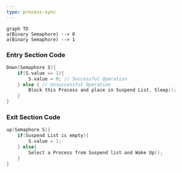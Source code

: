 ```yaml
---
type: process-sync 
---
```


```mermaid
graph TD
a(Binary Semaphore) --> 0
a(Binary Semaphore) --> 1
```

### Entry Section Code
```c
Down(Semaphore S){
	if(S.value == 1){
		S.value = 0; // Successful Operation
	} else { // Unsuccessful Operation
		Block this Process and place in Suspend List, Sleep(); 
	}
}
```
### Exit Section Code
```c
up(Semaphore S){
	if(Suspend List is empty){
		S.value = 1;
	} else{
		Select a Process from Suspend list and Wake Up();	
	}
}
```